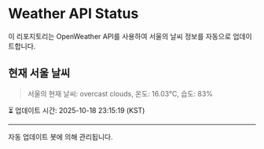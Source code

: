 
# Weather API Status

이 리포지토리는 OpenWeather API를 사용하여 서울의 날씨 정보를 자동으로 업데이트합니다.

## 현재 서울 날씨
> 서울의 현재 날씨: overcast clouds, 온도: 16.03°C, 습도: 83%

⏳ 업데이트 시간: 2025-10-18 23:15:19 (KST)

---
자동 업데이트 봇에 의해 관리됩니다.
